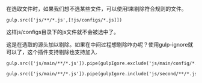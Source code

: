 在选取文件时，如果我们想不选某些文件，可以使用!来剔除符合规则的文件。
```
gulp.src(['js/**/*.js',[!js/configs/*.js]])
```

这样js/configs目录下的js文件就不会被选中了。  

这是在选取的源头加以剔除。如果在中间过程想剔除咋办呢？使用gulp-ignore就可以了，这个插件支持剔除也支持加入.

```
gulp.src(['js/main/**/*.js']).pipe(gulpIgore.exclude('js/main/config/*.js'))
```

```
gulp.src(['js/main/**/*.js']).pipe(gulpIgore.include('js/second/**/*.js'))
```
